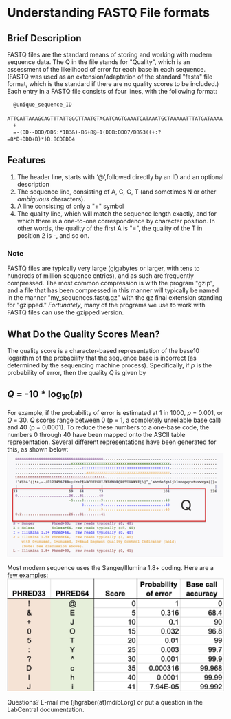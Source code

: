 # Understanding FASTQ File formats

## Brief Description
FASTQ files are the standard means of storing and working with modern sequence data.  The Q in the file stands for "Quality", which is an assessment of the likelihood of error for each base in each sequence.  (FASTQ was used as an extension/adaptation of the standard "fasta" file format, which is the standard if there are no quality scores to be included.)
Each entry in a FASTQ file consists of four lines, with the following format:

```
  @unique_sequence_ID 
  ATTCATTAAAGCAGTTTATTGGCTTAATGTACATCAGTGAAATCATAAATGCTAAAAATTTATGATAAAA
  +
  =-(DD--DDD/DD5:*1B3&)-B6+8@+1(DDB:DD07/DB&3((+:?=8*D+DDD+B)*)B.8CDBDD4
```

## Features
1. The header line, starts with ‘@’,followed directly by an ID and an optional description
2. The sequence line, consisting of A, C, G, T (and sometimes N or other *ambiguous* characters).
3. A line consisting of only a "+" symbol
4. The quality line, which will match the sequence length exactly, and for which there is a one-to-one correspondence by character position. In other words, the quality of the first A is "=", the quality of the T in position 2 is -, and so on.

### Note
FASTQ files are typically very large (gigabytes or larger, with tens to hundreds of million sequence entries), and as such are frequently compressed.  The most common compression is with the program "gzip", and a file that has been compressed in this manner will typically be named in the manner "my_sequences.fastq.gz" with the gz final extension standing for "gzipped."  *Fortunately*, many of the programs we use to work with FASTQ files can use the gzipped version.

## What Do the Quality Scores Mean?
The quality score is a character-based representation of the base10 logarithm of the probability that the sequence base is incorrect (as determined by the sequencing machine process).  Specifically, if *p* is the probability of error, then the quality *Q* is given by

##  *Q* = -10 * log<sub>10</sub>(*p*)

For example, if the probability of error is estimated at 1 in 1000, *p* = 0.001, or *Q* = 30.  *Q* scores range between 0 (p = 1, a completely unreliable base call) and 40 (p = 0.0001).  To reduce these numbers to a one-base code, the numbers 0 through 40 have been mapped onto the ASCII table representation.  Several different representations have been generated for this, as shown below:
<img src="images/Q_ascii.jpg">

Most modern sequence uses the Sanger/Illumina 1.8+ coding.  Here are a few examples:
<img src="images/Q_table.jpg">

Questions?  E-mail me (jhgraber(at)mdibl.org) or put a question in the LabCentral documentation.
